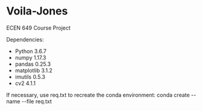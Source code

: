 # Voila-Jones
ECEN 649 Course Project

Dependencies:
- Python 3.6.7
- numpy 1.17.3
- pandas 0.25.3
- matplotlib 3.1.2
- imutils 0.5.3
- cv2 4.1.1

If necessary, use req.txt to recreate the conda environment:
conda create --name <env> --file req.txt
